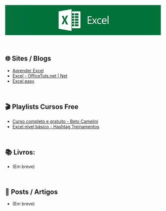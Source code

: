 <div align="center">

 <img src="images/excel-banner.jpg" min-width="1000px" width="1000px" align="center" alt="image">
   
</div>
<br><br>

## 🌐 Sites / Blogs

+ [Aprender Excel](https://www.aprenderexcel.com.br/tutoriais)
+ [Excel - OfficeTuts.net | Net](https://excel.officetuts.net/)
+ [Excel easy](https://www.excel-easy.com/)

<br>

## 🎬 Playlists Cursos Free

+ [Curso completo e gratuito - Beto Camelini](https://www.youtube.com/watch?v=9OIWw2h7al0&list=PLFVUrXYB__lbg2ttKhleZbLfXABwtx2ni)
+ [Excel nível básico - Hashtag Treinamentos](https://www.youtube.com/watch?v=Ufmem0LjubI&list=PLxjKFMYkZ9OciqkeAGy7w9Rc3CoO80MpK)

<br>

## 📚  Livros: 
 
+ (Em breve)

<br>

## 📰 Posts / Artigos

+ (Em breve)
